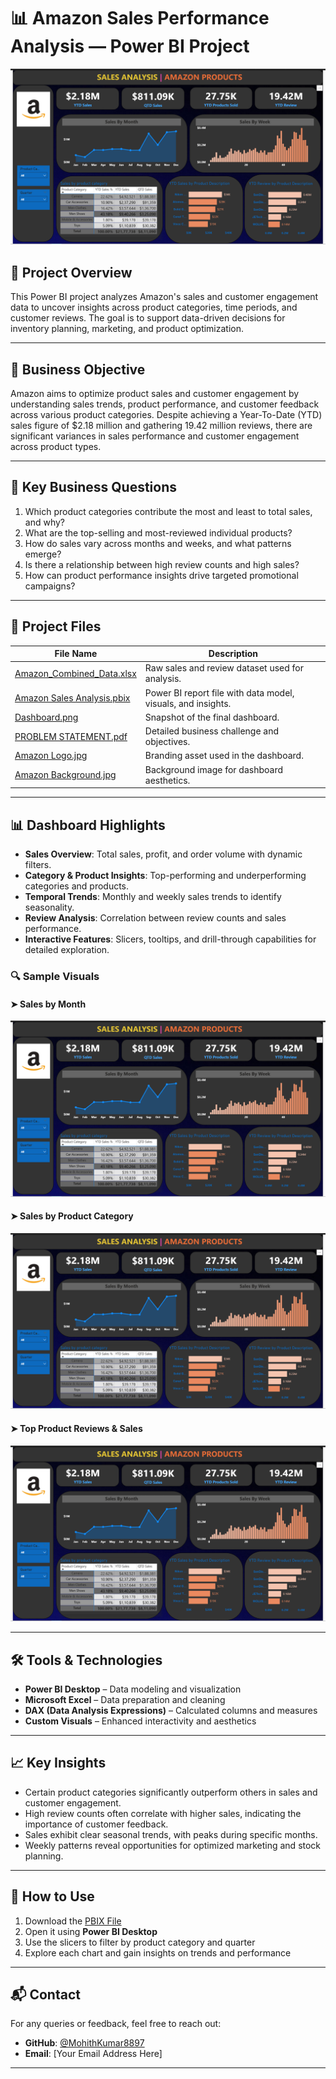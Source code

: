 # 📊 Amazon Sales Performance Analysis — Power BI Project

![Dashboard Preview](https://github.com/MohithKumar8897/Power-BI-Projects/raw/main/Amazon%20Sales%20Analysis/Dashboard%20.png)

## 📝 Project Overview

This Power BI project analyzes Amazon's sales and customer engagement data to uncover insights across product categories, time periods, and customer reviews. The goal is to support data-driven decisions for inventory planning, marketing, and product optimization.

---

## 🎯 Business Objective

Amazon aims to optimize product sales and customer engagement by understanding sales trends, product performance, and customer feedback across various product categories. Despite achieving a Year-To-Date (YTD) sales figure of $2.18 million and gathering 19.42 million reviews, there are significant variances in sales performance and customer engagement across product types.

---

## 📌 Key Business Questions

1. Which product categories contribute the most and least to total sales, and why?
2. What are the top-selling and most-reviewed individual products?
3. How do sales vary across months and weeks, and what patterns emerge?
4. Is there a relationship between high review counts and high sales?
5. How can product performance insights drive targeted promotional campaigns?

---

## 📁 Project Files

| File Name | Description |
|-----------|-------------|
| [Amazon_Combined_Data.xlsx](https://github.com/MohithKumar8897/Power-BI-Projects/raw/main/Amazon%20Sales%20Analysis/Amazon_Combined_Data.xlsx) | Raw sales and review dataset used for analysis. |
| [Amazon Sales Analysis.pbix](https://github.com/MohithKumar8897/Power-BI-Projects/raw/main/Amazon%20Sales%20Analysis/Amazon%20Sales%20Analysis.pbix) | Power BI report file with data model, visuals, and insights. |
| [Dashboard.png](https://github.com/MohithKumar8897/Power-BI-Projects/raw/main/Amazon%20Sales%20Analysis/Dashboard%20.png) | Snapshot of the final dashboard. |
| [PROBLEM STATEMENT.pdf](https://github.com/MohithKumar8897/Power-BI-Projects/raw/main/Amazon%20Sales%20Analysis/PROBLEM%20STATEMENT.pdf) | Detailed business challenge and objectives. |
| [Amazon Logo.jpg](https://github.com/MohithKumar8897/Power-BI-Projects/raw/main/Amazon%20Sales%20Analysis/Amazon%20Logo.jpg) | Branding asset used in the dashboard. |
| [Amazon Background.jpg](https://github.com/MohithKumar8897/Power-BI-Projects/raw/main/Amazon%20Sales%20Analysis/Amazon%20Background.jpg) | Background image for dashboard aesthetics. |

---

## 📊 Dashboard Highlights

- **Sales Overview**: Total sales, profit, and order volume with dynamic filters.
- **Category & Product Insights**: Top-performing and underperforming categories and products.
- **Temporal Trends**: Monthly and weekly sales trends to identify seasonality.
- **Review Analysis**: Correlation between review counts and sales performance.
- **Interactive Features**: Slicers, tooltips, and drill-through capabilities for detailed exploration.

### 🔍 Sample Visuals

#### ➤ Sales by Month
![Sales By Month](https://github.com/MohithKumar8897/Power-BI-Projects/raw/main/Amazon%20Sales%20Analysis/Dashboard%20.png)

#### ➤ Sales by Product Category
![Sales by Category](https://github.com/MohithKumar8897/Power-BI-Projects/raw/main/Amazon%20Sales%20Analysis/Dashboard%20.png)

#### ➤ Top Product Reviews & Sales
![Top Products](https://github.com/MohithKumar8897/Power-BI-Projects/raw/main/Amazon%20Sales%20Analysis/Dashboard%20.png)

---

## 🛠️ Tools & Technologies

- **Power BI Desktop** – Data modeling and visualization
- **Microsoft Excel** – Data preparation and cleaning
- **DAX (Data Analysis Expressions)** – Calculated columns and measures
- **Custom Visuals** – Enhanced interactivity and aesthetics

---

## 📈 Key Insights

- Certain product categories significantly outperform others in sales and customer engagement.
- High review counts often correlate with higher sales, indicating the importance of customer feedback.
- Sales exhibit clear seasonal trends, with peaks during specific months.
- Weekly patterns reveal opportunities for optimized marketing and stock planning.

---

## 🚀 How to Use

1. Download the [PBIX File](https://github.com/MohithKumar8897/Power-BI-Projects/raw/main/Amazon%20Sales%20Analysis/Amazon%20Sales%20Analysis.pbix)
2. Open it using **Power BI Desktop**
3. Use the slicers to filter by product category and quarter
4. Explore each chart and gain insights on trends and performance

---

## 📬 Contact

For any queries or feedback, feel free to reach out:

- **GitHub**: [@MohithKumar8897](https://github.com/MohithKumar8897)
- **Email**: [Your Email Address Here]

---


